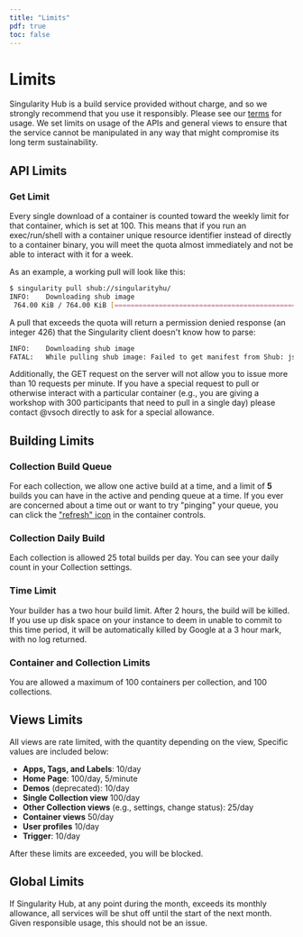 ```yaml
---
title: "Limits"
pdf: true
toc: false
---
```


# Limits

Singularity Hub is a build service provided without charge, and so we strongly recommend that you use it responsibly. Please see our [terms](usage-agreement) for usage. We set limits
on usage of the APIs and general views to ensure that the service cannot be manipulated
in any way that might compromise its long term sustainability.

## API Limits

### Get Limit

Every single download of a container is counted toward the weekly limit for that container,
which is set at 100. This means that if you run an exec/run/shell with a container unique
resource identifier instead of directly to a container binary, you will meet the quota
almost immediately and not be able to interact with it for a week.

As an example, a working pull will look like this:

```bash
$ singularity pull shub://singularityhu/
INFO:    Downloading shub image
 764.00 KiB / 764.00 KiB [=============================================================================] 100.00% 3.10 MiB/s 0s
```

A pull that exceeds the quota will return a permission denied response (an integer 426)
that the Singularity client doesn't know how to parse:

```bash
INFO:    Downloading shub image
FATAL:   While pulling shub image: Failed to get manifest from Shub: json: cannot unmarshal number into Go value of type cliee
```

Additionally, the GET request on the server will not allow you to issue more
than 10 requests per minute. If you have a special request to pull or otherwise
interact with a particular container (e.g., you are giving a workshop with 300
participants that need to pull in a single day) please 
contact @vsoch directly to ask for a special allowance.

## Building Limits

### Collection Build Queue

For each collection, we allow one active build at a time, and a limit of **5** builds you can have in the active and pending queue at a time. If you ever are concerned about a time out or want to try "pinging" your queue, you can click the ["refresh" icon](https://upload.wikimedia.org/wikipedia/commons/thumb/9/9a/Refresh_font_awesome.svg/512px-Refresh_font_awesome.svg.png) in the container controls. 

### Collection Daily Build

Each collection is allowed 25 total builds per day. You can see your daily count
in your Collection settings.

### Time Limit

Your builder has a two hour build limit. After 2 hours, the build will be killed.
If you use up disk space on your instance to deem in unable to commit to this time
period, it will be automatically killed by Google at a 3 hour mark, with no log returned.

### Container and Collection Limits
You are allowed a maximum of 100 containers per collection, and 100 collections.

## Views Limits

All views are rate limited, with the quantity depending on the view, Specific values
are included below:

 - **Apps, Tags, and Labels**: 10/day
 - **Home Page**: 100/day, 5/minute
 - **Demos** (deprecated): 10/day
 - **Single Collection view** 100/day
 - **Other Collection views** (e.g., settings, change status): 25/day
 - **Container views** 50/day
 - **User profiles** 10/day
 - **Trigger**: 10/day

After these limits are exceeded, you will be blocked.

## Global Limits

If Singularity Hub, at any point during the month, exceeds its monthly allowance,
all services will be shut off until the start of the next month. Given
responsible usage, this should not be an issue.
